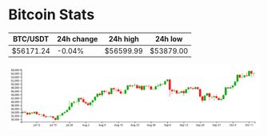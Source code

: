# Bitcoin Stats

BTC/USDT|24h change|24h high|24h low|
|---|---|---|---|
|$56171.24|-0.04%|$56599.99|$53879.00|

<img src="./chart.svg">

